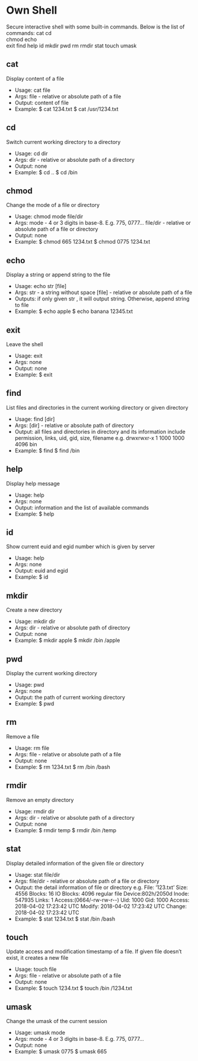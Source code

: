 # Own Shell
Secure interactive shell with some built-in commands.
Below is the list of commands:
cat			cd	
chmod		echo	
exit			find
help		id
mkdir		pwd
rm			rmdir
stat			touch
umask

## cat
Display content of a file
* Usage: cat file
* Args:
file - relative or absolute path of  a file 
* Output: content of file
* Example:
$ cat 1234.txt
$ cat /usr/1234.txt

## cd
Switch current working directory to a directory
* Usage: cd dir
* Args:
dir - relative or absolute path of a directory
* Output: none
* Example:
$ cd ..
$ cd /bin

## chmod
Change the mode of a file or directory
* Usage: chmod mode file/dir
* Args:
mode - 4 or 3 digits in base-8. E.g. 775, 0777…
file/dir - relative or absolute path of a file or directory
* Output: none
* Example:
$ chmod 665 1234.txt
$ chmod 0775 1234.txt

## echo
Display a string or append string to the file
* Usage: echo str [file]
* Args:
str -  a string without space
[file] - relative or absolute path of a file
* Outputs: if only given str , it will output string. Otherwise, append string to file 
* Example:
$ echo apple
$ echo banana 12345.txt

## exit
Leave the shell
* Usage: exit
* Args: none
* Output: none
* Example:
$ exit

## find
List files and directories in the current working directory or given directory
* Usage: find [dir]
* Args:
[dir] - relative or absolute path of directory
* Output: all files and directories in directory and its information include permission, links, uid, gid, size, filename
e.g. drwxrwxr-x 1 1000 1000 4096 bin
* Example:
$ find
$ find /bin

## help
Display help message
* Usage: help
* Args: none
* Output: information and the list of available commands
* Example:
$ help

## id
Show current euid and egid number which is given by server
* Usage: help
* Args: none
* Output: euid and egid
* Example:
$ id

## mkdir
Create a new directory
* Usage: mkdir dir
* Args:
dir - relative or absolute path of directory
* Output: none
* Example:
$ mkdir apple
$ mkdir /bin /apple

## pwd
Display the current working directory
* Usage: pwd
* Args: none
* Output: the path of current working directory
* Example:
$ pwd

## rm
Remove a file
* Usage: rm file
* Args:
file - relative or absolute path of a file
* Output: none
* Example:
$ rm 1234.txt
$ rm /bin /bash

## rmdir
Remove an empty directory
* Usage: rmdir dir
* Args:
dir - relative or absolute path of a directory
* Output: none
* Example:
$ rmdir temp
$ rmdir /bin /temp

## stat
Display detailed information of the given file or directory
* Usage: stat file/dir
* Args:
file/dir - relative or absolute path of a file or directory
* Output: the detail information of file or directory
e.g.
     File: ‘123.txt’
     Size: 4556			Blocks: 16		IO Blocks: 4096	regular file
Device:802h/2050d	Inode: 547935	Links: 1
Access:(0664/-rw-rw-r--)	Uid: 1000	Gid: 1000
Access: 2018-04-02 17:23:42 UTC
Modify: 2018-04-02 17:23:42 UTC
Change: 2018-04-02 17:23:42 UTC
* Example:
$ stat 1234.txt
$ stat /bin /bash

## touch
Update access and modification timestamp of a file. If given file doesn’t exist, it creates a new file
* Usage: touch file
* Args:
file - relative or absolute path of a file
* Output: none
* Example:
$ touch 1234.txt
$ touch /bin /1234.txt

## umask
Change the umask of the current session
* Usage: umask mode
* Args:
mode - 4 or 3 digits in base-8. E.g. 775, 0777…
* Output: none
* Example:
$ umask 0775
$ umask 665
